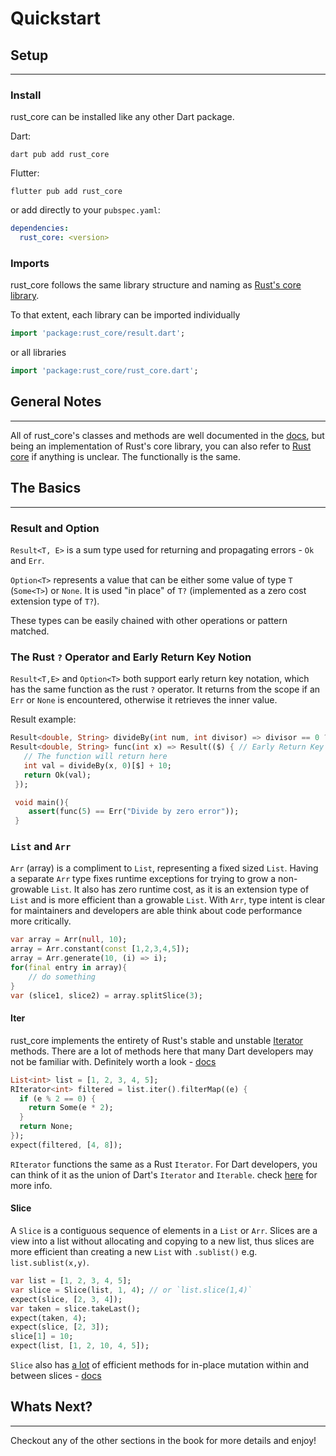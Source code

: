# Quickstart

## Setup
***
### Install

rust_core can be installed like any other Dart package.

Dart:
```shell
dart pub add rust_core
```
Flutter:
```shell
flutter pub add rust_core
```

or add directly to your `pubspec.yaml`:
```yaml
dependencies:
  rust_core: <version>
```

### Imports

rust_core follows the same library structure and naming as [Rust's core library](https://doc.rust-lang.org/core/).

To that extent, each library can be imported individually
```dart
import 'package:rust_core/result.dart';
```
or all libraries
```dart
import 'package:rust_core/rust_core.dart';
```
## General Notes
***
All of rust_core's classes and methods are well documented in the [docs](https://pub.dev/documentation/rust_core/latest/), but
being an implementation of Rust's core library, you can also refer to [Rust core](https://doc.rust-lang.org/beta/core/index.html) if anything is unclear.
The functionally is the same.

## The Basics
***
### Result and Option

`Result<T, E>` is a sum type used for returning and propagating errors - `Ok` and `Err`.

`Option<T>` represents a value that can be either some value of type `T` (`Some<T>`) or `None`. 
It is used "in place" of `T?` (implemented as a zero cost extension type of `T?`).

These types can be easily chained with other operations or pattern matched.

### The Rust `?` Operator and Early Return Key Notion

`Result<T,E>` and `Option<T>` both support early return key notation, which has 
the same function as the rust `?` operator. 
It returns from the scope if an `Err` or `None` is encountered, otherwise it retrieves the inner value.

Result example:
```dart
Result<double, String> divideBy(int num, int divisor) => divisor == 0 ? Err("Divide by zero error") : Ok(num / divisor); 
Result<double, String> func(int x) => Result(($) { // Early Return Key
   // The function will return here
   int val = divideBy(x, 0)[$] + 10;
   return Ok(val);
 });

 void main(){
    assert(func(5) == Err("Divide by zero error"));
 }
```

### `List` and `Arr`

`Arr` (array) is a compliment to `List`, representing a fixed sized `List`. Having a separate `Arr` type fixes runtime exceptions for trying to grow
a non-growable `List`. It also has zero runtime cost, as it is an extension type of `List` and is more efficient than a growable `List`. With `Arr`, type intent is clear for maintainers and developers are able think about code performance more critically.

```dart
var array = Arr(null, 10);
array = Arr.constant(const [1,2,3,4,5]);
array = Arr.generate(10, (i) => i);
for(final entry in array){
    // do something
}
var (slice1, slice2) = array.splitSlice(3);
```

#### Iter
rust_core implements the entirety of Rust's stable and unstable [Iterator](https://doc.rust-lang.org/beta/core/iter/trait.Iterator.html) methods.
There are a lot of methods here that many Dart developers may not be familiar with. Definitely worth a look - [docs](https://pub.dev/documentation/rust_core/latest/iter/iter-library.html)

```dart
List<int> list = [1, 2, 3, 4, 5];
RIterator<int> filtered = list.iter().filterMap((e) {
  if (e % 2 == 0) {
    return Some(e * 2);
  }
  return None;
});
expect(filtered, [4, 8]);
```

`RIterator` functions the same as a Rust `Iterator`. For Dart developers, you can think of it as the union of Dart's `Iterator` and `Iterable`. 
check [here](../libs/iter/iter.md) for more info.

#### Slice

A `Slice` is a contiguous sequence of elements in a `List` or `Arr`. Slices are a view into a list without allocating and copying to a new list,
thus slices are more efficient than creating a new `List` with `.sublist()` e.g. `list.sublist(x,y)`.
```dart
var list = [1, 2, 3, 4, 5];
var slice = Slice(list, 1, 4); // or `list.slice(1,4)`
expect(slice, [2, 3, 4]);
var taken = slice.takeLast();
expect(taken, 4);
expect(slice, [2, 3]);
slice[1] = 10;
expect(list, [1, 2, 10, 4, 5]);
```
`Slice` also has <u>a lot</u> of efficient methods for in-place mutation within and between slices - [docs](https://pub.dev/documentation/rust_core/latest/slice/slice-library.html)

## Whats Next?
***
Checkout any of the other sections in the book for more details and enjoy!